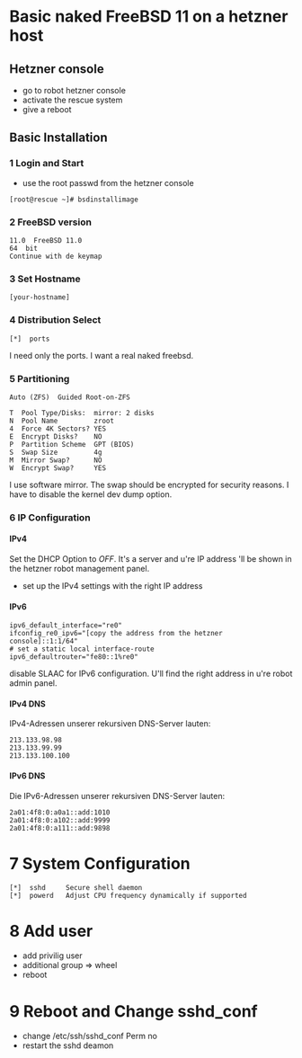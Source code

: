 # Basic naked FreeBSD 11 on a hetzner host

## Hetzner console
* go to robot hetzner console
* activate the rescue system
* give a reboot

## Basic Installation

### 1 Login and Start
* use the root passwd from the hetzner console

```
[root@rescue ~]# bsdinstallimage 
```


### 2 FreeBSD version
```
11.0  FreeBSD 11.0
64  bit
Continue with de keymap
```


### 3 Set Hostname
```
[your-hostname]
```

### 4 Distribution Select
```
[*]  ports
```
I need only the ports. I want a real naked freebsd.


### 5 Partitioning
```
Auto (ZFS)  Guided Root-on-ZFS

T  Pool Type/Disks:  mirror: 2 disks
N  Pool Name         zroot
4  Force 4K Sectors? YES
E  Encrypt Disks?    NO
P  Partition Scheme  GPT (BIOS)
S  Swap Size         4g
M  Mirror Swap?      NO
W  Encrypt Swap?     YES
```
I use software mirror. The swap should be encrypted for security reasons. I have to disable the kernel dev dump option.



### 6 IP Configuration

#### IPv4
Set the DHCP Option to *OFF*. It's a server and u're IP address 'll be shown in the hetzner robot management panel.
* set up the IPv4 settings with the right IP address

#### IPv6
```
ipv6_default_interface="re0"
ifconfig_re0_ipv6="[copy the address from the hetzner console]::1:1/64"
# set a static local interface-route
ipv6_defaultrouter="fe80::1%re0"
```
disable SLAAC for IPv6 configuration. U'll find the right address in u're robot admin panel.

#### IPv4 DNS
IPv4-Adressen unserer rekursiven DNS-Server lauten:
```
213.133.98.98
213.133.99.99
213.133.100.100
```

#### IPv6 DNS
Die IPv6-Adressen unserer rekursiven DNS-Server lauten:
```
2a01:4f8:0:a0a1::add:1010
2a01:4f8:0:a102::add:9999
2a01:4f8:0:a111::add:9898
```


# 7 System Configuration
```
[*]  sshd     Secure shell daemon
[*]  powerd   Adjust CPU frequency dynamically if supported
```

# 8 Add user
* add privilig user
* additional group => wheel
* reboot

# 9 Reboot and Change sshd_conf
* change /etc/ssh/sshd_conf
  Perm no
* restart the sshd deamon

